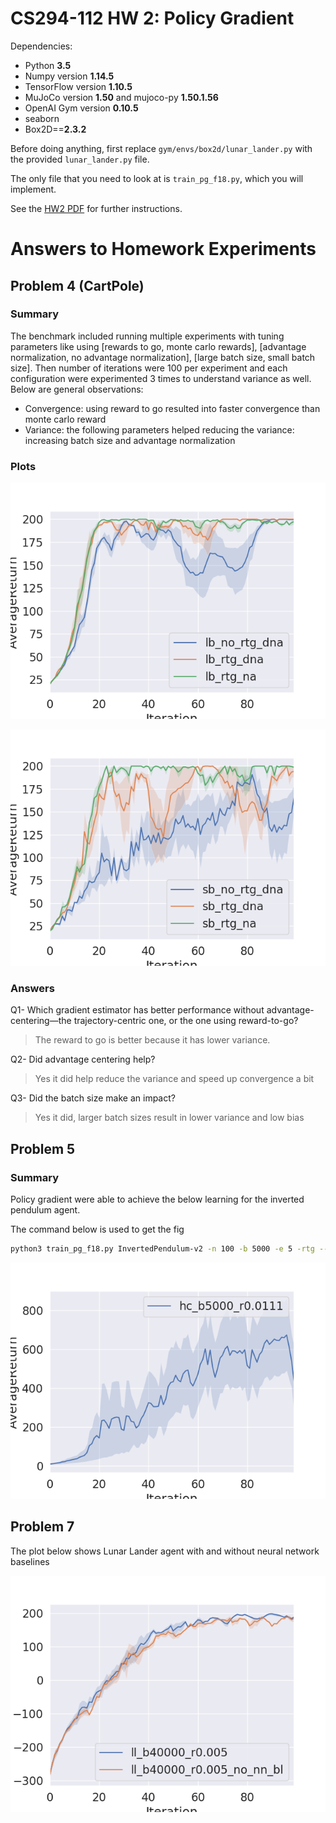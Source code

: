 # CS294-112 HW 2: Policy Gradient

Dependencies:

-   Python **3.5**
-   Numpy version **1.14.5**
-   TensorFlow version **1.10.5**
-   MuJoCo version **1.50** and mujoco-py **1.50.1.56**
-   OpenAI Gym version **0.10.5**
-   seaborn
-   Box2D==**2.3.2**

Before doing anything, first replace `gym/envs/box2d/lunar_lander.py` with the provided `lunar_lander.py` file.

The only file that you need to look at is `train_pg_f18.py`, which you will implement.

See the [HW2 PDF](http://rail.eecs.berkeley.edu/deeprlcourse/static/homeworks/hw2.pdf) for further instructions.

# Answers to Homework Experiments

## Problem 4 (CartPole)

### Summary

The benchmark included running multiple experiments with tuning parameters like using [rewards to go, monte carlo rewards], [advantage normalization, no advantage normalization], [large batch size, small batch size]. Then number of iterations were 100 per experiment and each configuration were experimented 3 times to understand variance as well. Below are general observations:

-   Convergence: using reward to go resulted into faster convergence than monte carlo reward
-   Variance: the following parameters helped reducing the variance: increasing batch size and advantage normalization

### Plots

![](fig/lb_CartPole-v0.png)

![](fig/sb_CartPole-v0.png)

### Answers

Q1- Which gradient estimator has better performance without advantage-centering—the trajectory-centric one, or the one using reward-to-go?

> The reward to go is better because it has lower variance.

Q2- Did advantage centering help?

> Yes it did help reduce the variance and speed up convergence a bit

Q3- Did the batch size make an impact?

> Yes it did, larger batch sizes result in lower variance and low bias

## Problem 5

### Summary
Policy gradient were able to achieve the below learning for the inverted pendulum agent.

The command below is used to get the fig

```bash
python3 train_pg_f18.py InvertedPendulum-v2 -n 100 -b 5000 -e 5 -rtg --exp_name hc_b5000_r0.0111 --learning_rate 1e-2 --n_layers 2 --size 16
```

![](fig/InvertedPendulum-v2.png)


## Problem 7
The plot below shows Lunar Lander agent with and without neural network baselines

![](fig/nn_bl_LunarLanderContinuous-v2.png)
